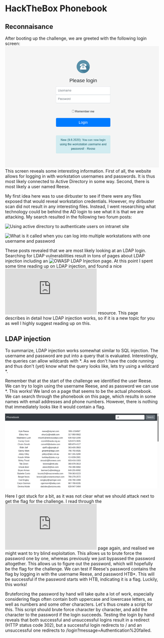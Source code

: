# HackTheBox Phonebook
## Reconnaisance
After booting up the challenge, we are greeted with the following login screen:
![Login screen](/HTB:Phonebook/images/login.PNG)
This screen reveals some interesting information. First of all, the website allows for logging in with workstation usernames and passwords. It is thus most likely connected to Active Directory in some way. Second, there is most likely a user named Reese.

My first idea here was to use dirbuster to see if there were any files exposed that would reveal workstation credentials. However, my dirbuster scan did not result in any interesting files. Instead, I went researching what technology could be behind the AD login to see what it is that we are attacking. My search resulted in the following two forum posts:

![Using active directory to authenticate users on intranet site](https://stackoverflow.com/questions/17773643/using-active-directory-to-authenticate-users-on-intranet-site)

![What is it called when you can log into multiple workstations with one username and password]([https://pages.github.com/](https://askubuntu.com/questions/727504/what-is-it-called-when-you-can-log-into-multiple-workstations-with-one-username))

These posts revealed that we are most likely looking at an LDAP login. Searching for LDAP vulnerabilities result in tons of pages about LDAP injection including an ![OWASP LDAP Injection](https://owasp.org/www-community/attacks/LDAP_Injection) page. At this point I spent some time reading up on LDAP injection, and found a nice ![PayloadsAllTheThings](https://github.com/swisskyrepo/PayloadsAllTheThings/blob/master/LDAP%20Injection/README.md) resource. This page describes in detail how LDAP injection works, so if it is a new topic for you as well I highly suggest reading up on this. 

## LDAP injection
To summarize, LDAP injection works somewhat similar to SQL injection. The username and password are put into a query that is evaluated. Interestingly, the queries can allow wildcards with *. As we don't have the code running and thus don't (yet) know what the query looks like, lets try using a wildcard *.

Remember that at the start of the challenge we identified the user Reese. We can try to login using the username Reese, and as password we can use *. This works! We land on a page that seems to be the actual phonebook. We can search through the phonebook on this page, which results in some names with email addresses and phone numbers. However, there is nothing that immediately looks like it would contain a flag.

![Phonebook](/HTB:Phonebook/images/phonebook.PNG)

Here I got stuck for a bit, as it was not clear what we should attack next to get the flag for the challenge. I read through the ![PayloadsAllTheThings](https://github.com/swisskyrepo/PayloadsAllTheThings/blob/master/LDAP%20Injection/README.md) page again, and realised we might want to try blind exploitation. This allows us to brute force the password one by one, whereas previously we just bypassed the password altogether. This allows us to figure out the password, which will hopefully be the flag for the challenge. We can test if Reese's password contains the flag by logging in with the username Reese, and password HTB*. This will be successful if the password starts with HTB, indicating it is a flag. Luckily, this works!

Bruteforcing the password by hand will take quite a lot of work, especially considering flags often contain both uppercase and lowercase letters, as well as numbers and some other characters. Let's thus create a script for this. This script should brute force character by character, and add the character to the password if the login succeeds. Testing the login by hand reveals that both successful and unsuccessful logins result in a redirect (HTTP status code 302), but a successful login redirects to / and an unsuccessful one redirects to /login?message=Authentication%20failed. 
